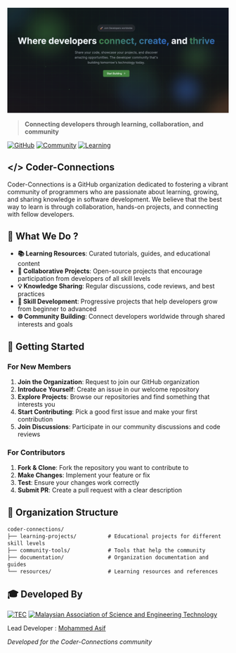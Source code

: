 <div align="center">

<p align="center">
  <a href="#">
    <img src="../Coder-Connections.png" alt="Coder-Connections" />
  </a>
</p>

</div>

> **Connecting developers through learning, collaboration, and community**

[![GitHub](https://img.shields.io/badge/GitHub-Organization-black?style=for-the-badge&logo=github)](https://github.com/coder-connections)
[![Community](https://img.shields.io/badge/Community-Open%20Source-green?style=for-the-badge)](https://github.com/coder-connections)
[![Learning](https://img.shields.io/badge/Learning-Software%20Development-blue?style=for-the-badge)](https://software-dev-engineer.pages.dev/)

## </> Coder-Connections

Coder-Connections is a GitHub organization dedicated to fostering a vibrant community of programmers who are passionate about learning, growing, and sharing knowledge in software development. We believe that the best way to learn is through collaboration, hands-on projects, and connecting with fellow developers.

## 🌟 What We Do ?

- **📚 Learning Resources**: Curated tutorials, guides, and educational content
- **🤝 Collaborative Projects**: Open-source projects that encourage participation from developers of all skill levels
- **💡 Knowledge Sharing**: Regular discussions, code reviews, and best practices
- **🚀 Skill Development**: Progressive projects that help developers grow from beginner to advanced
- **🌐 Community Building**: Connect developers worldwide through shared interests and goals

## 🚀 Getting Started

### For New Members

1. **Join the Organization**: Request to join our GitHub organization
2. **Introduce Yourself**: Create an issue in our welcome repository
3. **Explore Projects**: Browse our repositories and find something that interests you
4. **Start Contributing**: Pick a good first issue and make your first contribution
5. **Join Discussions**: Participate in our community discussions and code reviews

### For Contributors

1. **Fork & Clone**: Fork the repository you want to contribute to
2. **Make Changes**: Implement your feature or fix
3. **Test**: Ensure your changes work correctly
4. **Submit PR**: Create a pull request with a clear description

## 📁 Organization Structure

```
coder-connections/
├── learning-projects/          # Educational projects for different skill levels
├── community-tools/            # Tools that help the community
├── documentation/              # Organization documentation and guides
└── resources/                  # Learning resources and references
```

## 🎓 Developed By

[![TEC](https://img.shields.io/badge/TEC-blue?style=for-the-badge)](https://tec.edu.my/)
[![Malaysian Association of Science and Engineering Technology](https://img.shields.io/badge/maset-red?style=for-the-badge)](https://maset.org.my/)

Lead Developer : <a href="https://github.com/AeroerMak"> Mohammed Asif </a>

*Developed for the Coder-Connections community*
